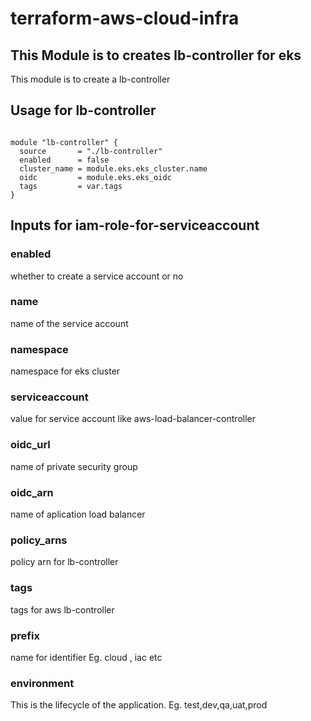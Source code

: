 # terraform-aws-cloud-infra

## This Module is to creates lb-controller for eks

This module is to create a lb-controller


## Usage for lb-controller

```hcl

module "lb-controller" {
  source       = "./lb-controller"
  enabled      = false
  cluster_name = module.eks.eks_cluster.name
  oidc         = module.eks.eks_oidc
  tags         = var.tags
}
```

## Inputs for iam-role-for-serviceaccount

### enabled
whether to create a service account or no

### name
name of the service account

### namespace
namespace for eks cluster

### serviceaccount
value for service account like aws-load-balancer-controller

### oidc_url
name of private security group

### oidc_arn
name of aplication load balancer

### policy_arns
policy arn for lb-controller

### tags
tags for aws lb-controller

### prefix
name for identifier Eg. cloud , iac etc

### environment
This is the lifecycle of the application. Eg. test,dev,qa,uat,prod

